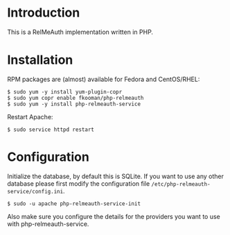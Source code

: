# Introduction
This is a RelMeAuth implementation written in PHP.

# Installation
RPM packages are (almost) available for Fedora and CentOS/RHEL:

    $ sudo yum -y install yum-plugin-copr
    $ sudo yum copr enable fkooman/php-relmeauth
    $ sudo yum -y install php-relmeauth-service

Restart Apache:

    $ sudo service httpd restart

# Configuration
Initialize the database, by default this is SQLite. If you want to use any 
other database please first modify the configuration file
`/etc/php-relmeauth-service/config.ini`.

    $ sudo -u apache php-relmeauth-service-init

Also make sure you configure the details for the providers you want to use 
with php-relmeauth-service.
